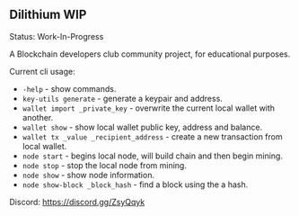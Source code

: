 Dilithium WIP
---

Status: Work-In-Progress

A Blockchain developers club community project, for educational purposes.

Current cli usage:
- `-help` - show commands.
- `key-utils generate` - generate a keypair and address.
- `wallet import _private_key` - overwrite the current local wallet with another.
- `wallet show` - show local wallet public key, address and balance.
- `wallet tx _value _recipient_address` - create a new transaction from local wallet.
- `node start` - begins local node, will build chain and then begin mining.
- `node stop` - stop the local node from mining.
- `node show` - show node information.
- `node show-block _block_hash` - find a block using the a hash.

Discord: https://discord.gg/ZsyQqyk

